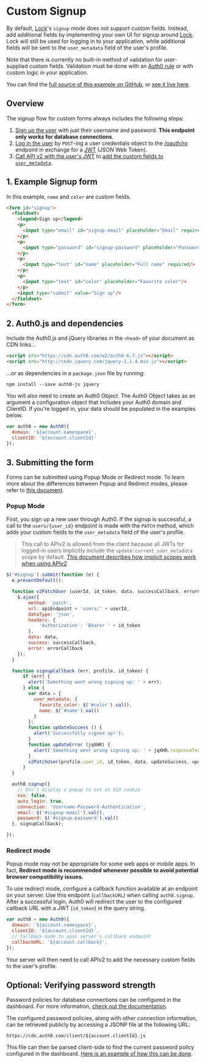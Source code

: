 # Custom Signup

By default, [Lock](lock)'s `signup` mode does not support custom fields. Instead, add additional fields by implementing your own UI for signup around [Lock](lock). Lock will still be used for logging in to your application, while additional fields will be sent to the `user_metadata` field of the user's profile.

Note that there is currently no built-in method of validation for user-supplied custom fields. Validation must be done with an [Auth0 rule](/rules) or with custom logic in your application.

You can find the [full source of this example on GitHub](https://github.com/auth0/auth0-custom-signup-apiv2-sample), or [see it live here](https://auth0.github.io/auth0-custom-signup-apiv2-sample/).

## Overview

The signup flow for custom forms always includes the following steps:

1. [Sign up the user](/auth-api#!#post--dbconnections-signup) with just their username and password. **This endpoint only works for database connections**.
2. [Log in the user](/auth-api#!#post--oauth-ro) by `POST`-ing a user credentials object to the [/oauth/ro](/auth-api#!#post--oauth-ro) endpoint in exchange for a [JWT](/scopes) (JSON Web Token).
3. [Call API v2 with the user's JWT](/api/v2#!/Users/patch_users_by_id) to [add the custom fields to `user_metadata`](/api/v2/changes#user-metadata).

## 1. Example Signup form

In this example, `name` and `color` are custom fields.

```html
<form id="signup">
  <fieldset>
    <legend>Sign up</legend>
    <p>
      <input type="email" id="signup-email" placeholder="Email" required/>
    </p>
    <p>
      <input type="password" id="signup-password" placeholder="Password" required/>
    </p>
    <p>
      <input type="text" id="name" placeholder="Full name" required/>
    </p>
    <p>
      <input type="text" id="color" placeholder="Favorite color"/>
    </p>
    <input type="submit" value="Sign up"/>
  </fieldset>
</form>
```


## 2. Auth0.js and dependencies

Include the Auth0.js and jQuery libraries in the `<head>` of your document as CDN links...

```html
<script src="https://cdn.auth0.com/w2/auth0-6.7.js"></script>
<script src="http://code.jquery.com/jquery-2.1.4.min.js"></script>
```

...or as dependencies in a `package.json` file by running:

```shell
npm install --save auth0-js jquery
```

You will also need to create an Auth0 Object. The Auth0 Object takes as an argument a configuration object that includes your Auth0 domain and ClientID. If you're logged in, your data should be populated in the examples below. 

```js
var auth0 = new Auth0({
  domain: '${account.namespace}',
  clientID: '${account.clientId}'
});
```

## 3. Submitting the form 

Forms can be submitted using Popup Mode or Redirect mode. To learn more about the differences between Popup and Redirect modes,
please refer to [this document](/libraries/lock/authentication-modes).

### Popup Mode

First, you sign up a new user through Auth0. If the signup is successful,
a call to the `users/{user_id}` endpoint is made with the `PATCH` method, which adds your custom fields to the
`user_metadata` field of the user's profile.

> This call to APIv2 is allowed from the client because all JWTs for logged-in
users implicitly include the `update:current_user_metadata` scope by default.
[This document describes how implicit scopes work when using APIv2](/api/v2/changes#scopes).

```js
$('#signup').submit(function (e) {
  e.preventDefault();

  function v2PatchUser (userId, id_token, data, successCallback, errorCallback) {
    $.ajax({
        method: 'patch',
        url: apiEndpoint + 'users/' + userId,
        dataType: 'json',
        headers: {
            'Authorization': 'Bearer ' + id_token
        },
        data: data,
        success: successCallback,
        error: errorCallback
    });
  }

  function signupCallback (err, profile, id_token) {
      if (err) {
        alert('Something went wrong signing up: ' + err);
      } else {
        var data = {
          user_metadata: {
            favorite_color: $('#color').val(),
            name: $('#name').val()
          }
        };
        function updateSuccess () {
          alert('Successfully signed up!');
        }
        function updateError (jqXHR) {
          alert('Something went wrong signing up: ' + jqXHR.responseText);
        }
        v2PatchUser(profile.user_id, id_token, data, updateSuccess, updateError);
      }
  }

  auth0.signup({
    // Don't display a popup to set an SSO cookie
    sso: false,
    auto_login: true,
    connection: 'Username-Password-Authentication',
    email: $('#signup-email').val(),
    password: $('#signup-password').val()
  }, signupCallback);

});
```

### Redirect mode

Popup mode may not be appropriate for some web apps or mobile apps. In fact, **Redirect mode is recommended whenever possible to avoid potential browser compatibility issues.** 

To use redirect mode, configure a callback function available at an endpoint on your server. Use this endpoint (`callbackURL`) when calling `auth0.signup`. After a successful login, Auth0 will redirect the user to the configured callback URL
with a JWT (`id_token`) in the query string.


```js
var auth0 = new Auth0({
  domain: '${account.namespace}',
  clientID: '${account.clientId}',
  // Callback made to your server's callback endpoint
  callbackURL: '${account.callback}',
});
```

Your server will then need to call APIv2 to add the necessary custom fields to
the user's profile.


## Optional: Verifying password strength

Password policies for database connections can be configured in the dashboard.
For more information, [check out the documentation](password-strength).

The configured password policies, along with other connection information, can be retrieved publicly by accessing a JSONP file at the following URL:

    https://cdn.auth0.com/client/${account.clientId}.js

This file can then be parsed client-side to find the current password policy configured in the dashboard.
[Here is an example of how this can be done](https://github.com/auth0/auth0-password-policy-sample).
